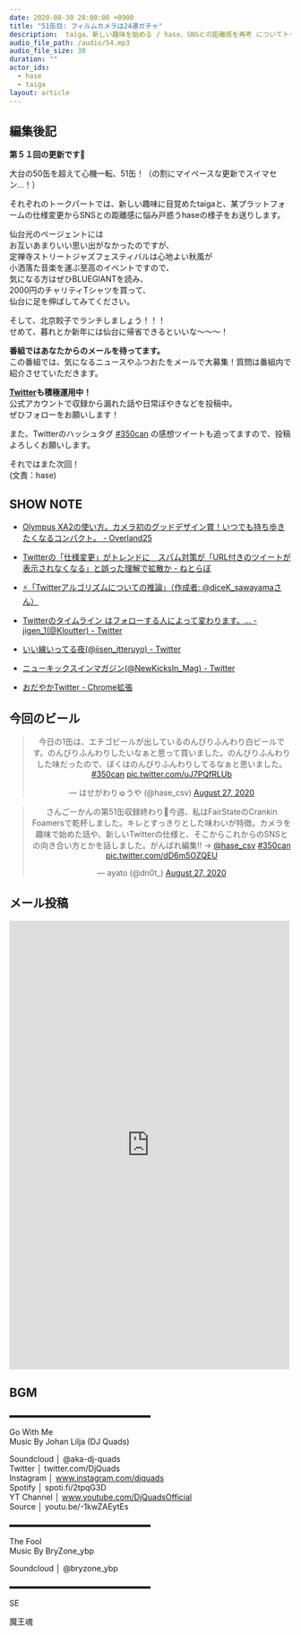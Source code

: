```yaml
---
date: 2020-08-30 20:00:00 +0900
title: "51缶目: フィルムカメラは24連ガチャ"
description:  taiga、新しい趣味を始める / hase、SNSとの距離感を再考 についてトークしました。
audio_file_path: /audio/54.mp3
audio_file_size: 30
duration: ""
actor_ids:
  - hase
  - taiga
layout: article
---
```


## 編集後記

__第５１回の更新です🎉__

大台の50缶を超えて心機一転、51缶！（の割にマイペースな更新でスイマセン…！）

それぞれのトークパートでは、新しい趣味に目覚めたtaigaと、某プラットフォームの仕様変更からSNSとの距離感に悩み戸惑うhaseの様子をお送りします。

仙台光のページェントには  
お互いあまりいい思い出がなかったのですが、  
定禅寺ストリートジャズフェスティバルは心地よい秋風が  
小洒落た音楽を運ぶ至高のイベントですので、  
気になる方はぜひBLUEGIANTを読み、  
2000円のチャリティTシャツを買って、  
仙台に足を伸ばしてみてください。

そして、北京餃子でランチしましょう！！！  
せめて、暮れとか新年には仙台に帰省できるといいな〜〜〜！ 

__番組ではあなたからのメールを待ってます。__  
この番組では、気になるニュースやふつおたをメールで大募集！質問は番組内で紹介させていただきます。  

__[Twitter](https://twitter.com/am350can)も積極運用中！__  
公式アカウントで収録から漏れた話や日常ぼやきなどを投稿中。  
ぜひフォローをお願いします！  

また、Twitterのハッシュタグ [#350can](https://twitter.com/search?q=%23350can&src=hashtag_click) の感想ツイートも追ってますので、投稿よろしくお願いします。  

それではまた次回！  
(文責：hase)

## SHOW NOTE

- [Olympus XA2の使い方。カメラ初のグッドデザイン賞！いつでも持ち歩きたくなるコンパクト。 - Overland25](https://overland25.com/oldlens_addict/filmcamera/olympus-xa2-dzuiko-35mm-f35)

- [Twitterの「仕様変更」がトレンドに　スパム対策が「URL付きのツイートが表示されなくなる」と誤った理解で拡散か - ねとらぼ](https://nlab.itmedia.co.jp/nl/articles/2008/27/news074.html)

- [⚡️「Twitterアルゴリズムについての推論」（作成者: @diceK_sawayamaさん）](https://twitter.com/i/events/1294450488566407168)

- [Twitterのタイムライン はフォローする人によって変わります。... - jigen_1(@Kloutter) - Twitter](https://twitter.com/Kloutter/status/1298932139132465152?s=20)

- [いい線いってる夜(@iisen_itteruyo) - Twitter](https://twitter.com/iisen_itteruyo)

- [ニューキックスインマガジン(@NewKicksIn_Mag) - Twitter](https://twitter.com/NewKicksIn_Mag)

- [おだやかTwitter - Chrome拡張](https://chrome.google.com/webstore/detail/calm-twitter/cknklikacoaeledfaldmhabmldkldocj?hl=ja)

## 今回のビール

<center>
<blockquote class="twitter-tweet"><p lang="ja" dir="ltr">今日の1缶は、エチゴビールが出しているのんびりふんわり白ビールです。のんびりふんわりしたいなぁと思って買いました。のんびりふんわりした味だったので、ぼくはのんびりふんわりしてるなぁと思いました。 <a href="https://twitter.com/hashtag/350can?src=hash&amp;ref_src=twsrc%5Etfw">#350can</a> <a href="https://t.co/uJ7PQfRLUb">pic.twitter.com/uJ7PQfRLUb</a></p>&mdash; はせがわりゅうや (@hase_csv) <a href="https://twitter.com/hase_csv/status/1298998249773133828?ref_src=twsrc%5Etfw">August 27, 2020</a></blockquote> <script async src="https://platform.twitter.com/widgets.js" charset="utf-8"></script>

<blockquote class="twitter-tweet"><p lang="ja" dir="ltr">さんごーかんの第51缶収録終わり🍻今週、私はFairStateのCrankin Foamersで乾杯しました。キレとすっきりとした味わいが特徴。カメラを趣味で始めた話や、新しいTwitterの仕様と、そこからこれからのSNSとの向き合い方とかを話しました。がんばれ編集!! → <a href="https://twitter.com/hase_csv?ref_src=twsrc%5Etfw">@hase_csv</a> <a href="https://twitter.com/hashtag/350can?src=hash&amp;ref_src=twsrc%5Etfw">#350can</a> <a href="https://t.co/dD6m5OZQEU">pic.twitter.com/dD6m5OZQEU</a></p>&mdash; ayato (@dn0t_) <a href="https://twitter.com/dn0t_/status/1299000212745117696?ref_src=twsrc%5Etfw">August 27, 2020</a></blockquote> <script async src="https://platform.twitter.com/widgets.js" charset="utf-8"></script>
</center>

## メール投稿
<div class="iframe-wrapper">
<iframe src="https://docs.google.com/forms/d/e/1FAIpQLSfTZ99ZtY5BJtHk38i7c_p3AdF-uIGnOOsc6W05wV6L0MTAQg/viewform?embedded=true" width="500" height="800" frameborder="0" marginheight="0" marginwidth="0">読み込んでいます…</iframe>
</div>

## BGM
▬▬▬▬▬▬▬▬▬▬▬▬▬▬▬▬▬▬  

Go With Me  
Music By Johan Lilja (DJ Quads)  

Soundcloud │ @aka-dj-quads  
Twitter │ twitter.com/DjQuads  
Instagram │ www.instagram.com/djquads  
Spotify │ spoti.fi/2tpqG3D  
YT Channel │ www.youtube.com/DjQuadsOfficial  
Source │ youtu.be/-1kwZAEytEs  

▬▬▬▬▬▬▬▬▬▬▬▬▬▬▬▬▬▬  

The Fool  
Music By BryZone_ybp  

Soundcloud │ @bryzone_ybp  

▬▬▬▬▬▬▬▬▬▬▬▬▬▬▬▬▬▬  

SE

魔王魂
